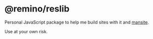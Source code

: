 @remino/reslib
==============

Personal JavaScript package to help me build sites with it and [mansite](https://github.com/remino/mansite).

Use at your own risk.
